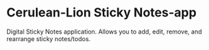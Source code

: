 # Cerulean-Lion Sticky Notes-app

Digital Sticky Notes application. Allows you to add, edit, remove, and rearrange sticky notes/todos.
